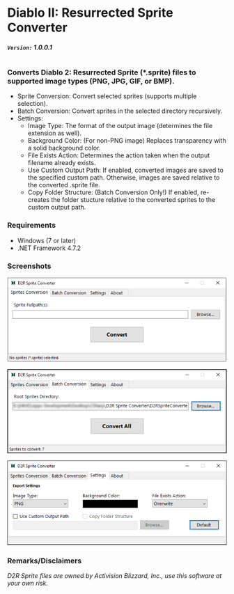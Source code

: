 # Diablo II: Resurrected Sprite Converter

##### `Version:` 1.0.0.1

# 

### Converts Diablo 2: Resurrected Sprite (*.sprite) files to supported image types (PNG, JPG, GIF, or BMP).

* Sprite Conversion: Convert selected sprites (supports multiple selection).
* Batch Conversion: Convert sprites in the selected directory recursively.
* Settings:
  * Image Type: The format of the output image (determines the file extension as well).
  * Background Color: (For non-PNG image) Replaces transparency with a solid background color.
  * File Exists Action: Determines the action taken when the output filename already exists.
  * Use Custom Output Path: If enabled, converted images are saved to the specified custom path. Otherwise, images are saved relative to the converted .sprite file.
  * Copy Folder Structure: (Batch Conversion Only!) If enabled, re-creates the folder stucture relative to the converted sprites to the custom output path.
  
### Requirements

* Windows (7 or later)
* .NET Framework 4.7.2

### Screenshots

![alt text](./Images/d2rspriteconverter-001.png)

![alt text](./Images/d2rspriteconverter-002.png)

![alt text](./Images/d2rspriteconverter-003.png)

### Remarks/Disclaimers

*D2R Sprite files are owned by Activision Blizzard, Inc., use this software at your own risk.*